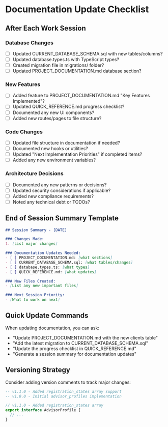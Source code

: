 # Documentation Update Checklist

## After Each Work Session

### Database Changes
- [ ] Updated CURRENT_DATABASE_SCHEMA.sql with new tables/columns?
- [ ] Updated database.types.ts with TypeScript types?
- [ ] Created migration file in migrations/ folder?
- [ ] Updated PROJECT_DOCUMENTATION.md database section?

### New Features
- [ ] Added feature to PROJECT_DOCUMENTATION.md "Key Features Implemented"?
- [ ] Updated QUICK_REFERENCE.md progress checklist?
- [ ] Documented any new UI components?
- [ ] Added new routes/pages to file structure?

### Code Changes
- [ ] Updated file structure in documentation if needed?
- [ ] Documented new hooks or utilities?
- [ ] Updated "Next Implementation Priorities" if completed items?
- [ ] Added any new environment variables?

### Architecture Decisions
- [ ] Documented any new patterns or decisions?
- [ ] Updated security considerations if applicable?
- [ ] Added new compliance requirements?
- [ ] Noted any technical debt or TODOs?

## End of Session Summary Template

```markdown
## Session Summary - [DATE]

### Changes Made:
1. [List major changes]

### Documentation Updates Needed:
- [ ] PROJECT_DOCUMENTATION.md: [what sections]
- [ ] CURRENT_DATABASE_SCHEMA.sql: [what tables/changes]
- [ ] database.types.ts: [what types]
- [ ] QUICK_REFERENCE.md: [what updates]

### New Files Created:
- [List any new important files]

### Next Session Priority:
- [What to work on next]
```

## Quick Update Commands

When updating documentation, you can ask:
- "Update PROJECT_DOCUMENTATION.md with the new clients table"
- "Add the latest migration to CURRENT_DATABASE_SCHEMA.sql"
- "Update the progress checklist in QUICK_REFERENCE.md"
- "Generate a session summary for documentation updates"

## Versioning Strategy

Consider adding version comments to track major changes:
```sql
-- v1.1.0 - Added registration_states array support
-- v1.0.0 - Initial advisor_profiles implementation
```

```typescript
// v1.1.0 - Added registration_states array
export interface AdvisorProfile {
  // ...
}
```